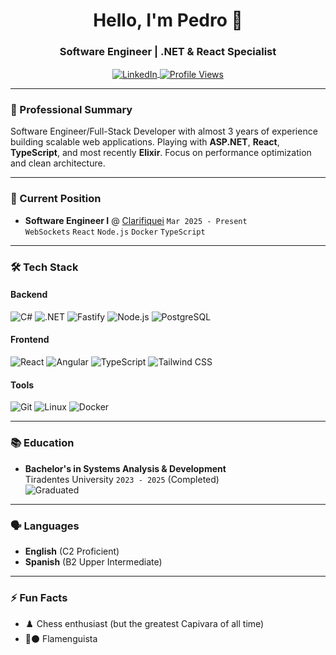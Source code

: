 <h1 align="center">Hello, I'm Pedro 👋</h1>
<h3 align="center">Software Engineer | .NET & React Specialist</h3>

<p align="center">
  <a href="https://linkedin.com/in/lacsiliva" target="blank">
    <img align="center" src="https://img.shields.io/badge/LinkedIn-0077B5?style=for-the-badge&logo=linkedin&logoColor=white" alt="LinkedIn" />
  </a>
  <a href="https://github.com/santiagvs">
    <img align="center" src="https://komarev.com/ghpvc/?username=santiagvs&label=Profile%20Views&color=0e75b6&style=for-the-badge" alt="Profile Views" />
  </a>
</p>

---

### 🚀 Professional Summary
Software Engineer/Full-Stack Developer with almost 3 years of experience building scalable web applications. Playing with **ASP.NET**, **React**, **TypeScript**, and most recently **Elixir**. Focus on performance optimization and clean architecture.

---

### 💼 Current Position
- **Software Engineer I** @ [Clarifiquei](https://clarifiquei.com) `Mar 2025 - Present`  
  `WebSockets` `React` `Node.js` `Docker` `TypeScript`
---

### 🛠️ Tech Stack

#### Backend
![C#](https://img.shields.io/badge/C%23-239120?style=for-the-badge&logo=c-sharp&logoColor=white)
![.NET](https://img.shields.io/badge/.NET-512BD4?style=for-the-badge&logo=dotnet&logoColor=white)
![Fastify](https://img.shields.io/badge/Fastify-000000?style=for-the-badge&logo=fastify&logoColor=white)
![Node.js](https://img.shields.io/badge/Node.js-339933?style=for-the-badge&logo=nodedotjs&logoColor=white)
![PostgreSQL](https://img.shields.io/badge/PostgreSQL-4169E1?style=for-the-badge&logo=postgresql&logoColor=white)

#### Frontend
![React](https://img.shields.io/badge/React-61DAFB?style=for-the-badge&logo=react&logoColor=black)
![Angular](https://img.shields.io/badge/Angular-DD0031?style=for-the-badge&logo=angular&logoColor=white)
![TypeScript](https://img.shields.io/badge/TypeScript-3178C6?style=for-the-badge&logo=typescript&logoColor=white)
![Tailwind CSS](https://img.shields.io/badge/Tailwind_CSS-06B6D4?style=for-the-badge&logo=tailwind-css&logoColor=white)

#### Tools
![Git](https://img.shields.io/badge/Git-F05032?style=for-the-badge&logo=git&logoColor=white)
![Linux](https://img.shields.io/badge/Linux-FCC624?style=for-the-badge&logo=linux&logoColor=black)
![Docker](https://img.shields.io/badge/Docker-2496ED?style=for-the-badge&logo=docker&logoColor=white)


---

### 📚 Education
- **Bachelor's in Systems Analysis & Development**  
  Tiradentes University `2023 - 2025` (Completed)  
  ![Graduated](https://img.shields.io/badge/Status-Graduated-brightgreen)

---

### 🗣️ Languages
- **English** (C2 Proficient) 
- **Spanish** (B2 Upper Intermediate)

---

### ⚡ Fun Facts
- ♟️ Chess enthusiast (but the greatest Capivara of all time)
- 🔴⚫ Flamenguista
